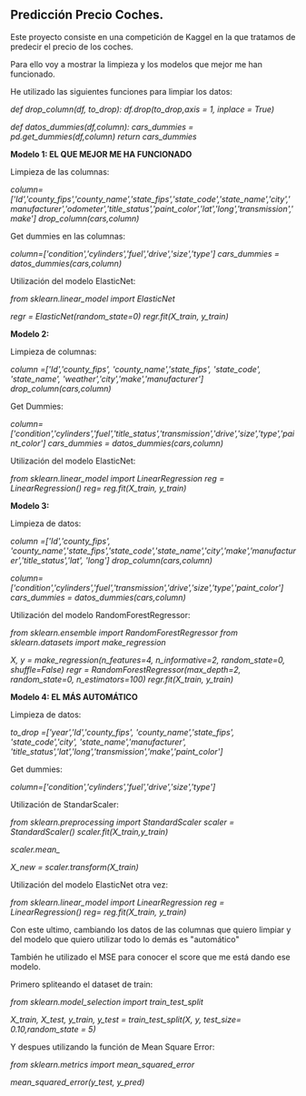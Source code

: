 
## Predicción Precio Coches.

Este proyecto consiste en una competición de Kaggel en la que tratamos de predecir el precio de los coches.

Para ello voy a mostrar la limpieza y los modelos que mejor me han funcionado.

He utilizado las siguientes funciones para limpiar los datos:

*def drop_column(df, to_drop):*
    *df.drop(to_drop,axis = 1, inplace = True)*

*def datos_dummies(df,column):*
    *cars_dummies = pd.get_dummies(df,column)*
    *return cars_dummies*



**Modelo 1: EL QUE MEJOR ME HA FUNCIONADO**

Limpieza de las columnas:

*column=['Id','county_fips','county_name','state_fips','state_code','state_name','city','manufacturer','odometer','title_status','paint_color','lat','long','transmission','make']*
*drop_column(cars,column)*

Get dummies en las columnas:

*column=['condition','cylinders','fuel','drive','size','type']*
*cars_dummies = datos_dummies(cars,column)*

Utilización del modelo ElasticNet:

*from sklearn.linear_model import ElasticNet*

*regr = ElasticNet(random_state=0)*
*regr.fit(X_train, y_train)*


**Modelo 2:**


Limpieza de columnas:

*column =['Id','county_fips', 'county_name','state_fips', 'state_code', 'state_name', 'weather','city','make','manufacturer']*
*drop_column(cars,column)*

Get Dummies:

*column=['condition','cylinders','fuel','title_status','transmission','drive','size','type','paint_color']*
*cars_dummies = datos_dummies(cars,column)*

Utilización del modelo ElasticNet:

*from sklearn.linear_model import LinearRegression*
*reg = LinearRegression()*
*reg= reg.fit(X_train, y_train)*

**Modelo 3:**

Limpieza de datos:

*column =['Id','county_fips', 'county_name','state_fips','state_code','state_name','city','make','manufacturer','title_status','lat', 'long']*
*drop_column(cars,column)*

*column=['condition','cylinders','fuel','transmission','drive','size','type','paint_color']*
*cars_dummies = datos_dummies(cars,column)*

Utilización del modelo RandomForestRegressor:

*from sklearn.ensemble import RandomForestRegressor*
*from sklearn.datasets import make_regression*

*X, y = make_regression(n_features=4, n_informative=2, random_state=0, shuffle=False)*
*regr = RandomForestRegressor(max_depth=2, random_state=0, n_estimators=100)*
*regr.fit(X_train, y_train)*


**Modelo 4: EL MÁS AUTOMÁTICO**

Limpieza de datos:

*to_drop =['year','Id','county_fips', 'county_name','state_fips', 'state_code','city', 'state_name','manufacturer', 'title_status','lat','long','transmission','make','paint_color']*


Get dummies:

*column=['condition','cylinders','fuel','drive','size','type']*

Utilización de StandarScaler:

*from sklearn.preprocessing import StandardScaler*
*scaler = StandardScaler()*
*scaler.fit(X_train,y_train)*

*scaler.mean_*

*X_new = scaler.transform(X_train)*

Utilización del modelo ElasticNet otra vez:

*from sklearn.linear_model import LinearRegression*
*reg = LinearRegression()*
*reg= reg.fit(X_train, y_train)*


Con este ultimo, cambiando los datos de las columnas que quiero limpiar y del modelo que quiero utilizar todo lo demás es "automático"

También he utilizado el MSE para conocer el score que me está dando ese modelo.

Primero spliteando el dataset de train:

*from sklearn.model_selection import train_test_split*

*X_train, X_test, y_train, y_test = train_test_split(X, y, test_size= 0.10,random_state = 5)*

Y despues utilizando la función de Mean Square Error:

*from sklearn.metrics import mean_squared_error*

*mean_squared_error(y_test, y_pred)*

